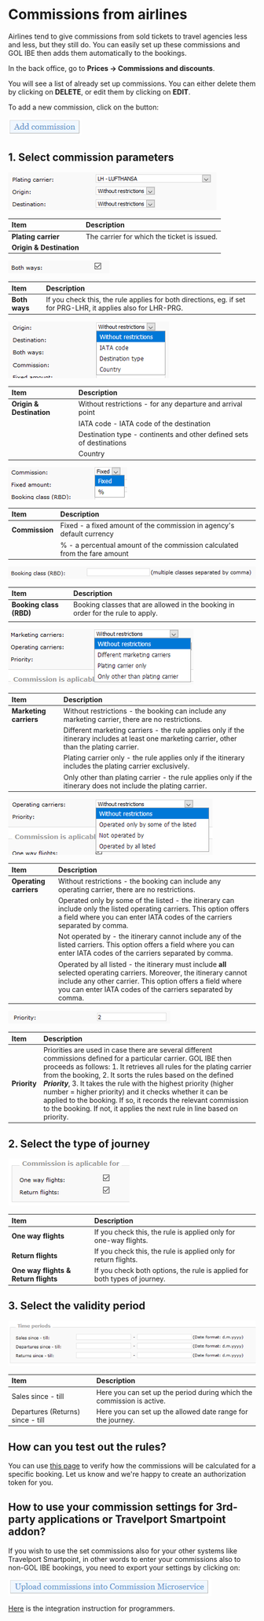 # Commissions from airlines

Airlines tend to give commissions from sold tickets to travel agencies less and less, but they still do. You can easily set up these commissions and GOL IBE then adds them automatically to the bookings.

In the back office, go to **Prices -&gt; Commissions and discounts**.

You will see a list of already set up commissions. You can either delete them by clicking on **DELETE**, or edit them by clicking on **EDIT**.

To add a new commission, click on the button:

![](../.gitbook/assets/image%20%2810%29.png)

## 1. Select commission parameters

![](../.gitbook/assets/image%20%2842%29.png)

| Item | Description |
| :--- | :--- |
| **Plating carrier** | The carrier for which the ticket is issued. |
| **Origin & Destination** |  |

![](../.gitbook/assets/image%20%2834%29.png)

| Item | Description |
| :--- | :--- |
| **Both ways** | If you check this, the rule applies for both directions, eg. if set for PRG-LHR, it applies also for LHR-PRG. |

![](../.gitbook/assets/image%20%2861%29.png)

| Item | Description |
| :--- | :--- |
| **Origin & Destination** | Without restrictions - for any departure and arrival point |
|  | IATA code - IATA code of the destination |
|  | Destination type - continents and other defined sets of destinations |
|  | Country |

![](../.gitbook/assets/image%20%289%29.png)

| Item | Description |
| :--- | :--- |
| **Commission** | Fixed - a fixed amount of the commission in agency's default currency |
|  | % - a percentual amount of the commission calculated from the fare amount |

![](../.gitbook/assets/image%20%2835%29.png)

| Item | Description |
| :--- | :--- |
| **Booking class \(RBD\)** | Booking classes that are allowed in the booking in order for the rule to apply. |
|  |  |

![](../.gitbook/assets/image%20%2820%29.png)

| Item | Description |
| :--- | :--- |
| **Marketing carriers** | Without restrictions - the booking can include any marketing carrier, there are no restrictions. |
|  | Different marketing carriers - the rule applies only if the itinerary includes at least one marketing carrier, other than the plating carrier. |
|  | Plating carrier only - the rule applies only if the itinerary includes the plating carrier exclusively. |
|  | Only other than plating carrier - the rule applies only if the itinerary does not include the plating carrier. |

![](../.gitbook/assets/image%20%286%29.png)

| Item | Description |
| :--- | :--- |
| **Operating carriers** | Without restrictions -  the booking can include any operating carrier, there are no restrictions. |
|  | Operated only by some of the listed - the itinerary can include only the listed operating carriers. This option offers a field where you can enter IATA codes of the carriers separated by comma. |
|  | Not operated by - the itinerary cannot include any of the listed carriers. This option offers a field where you can enter IATA codes of the carriers separated by comma. |
|  | Operated by all listed - the itinerary must include **all** selected operating carriers. Moreover, the itinerary cannot include any other carrier. This option offers a field where you can enter IATA codes of the carriers separated by comma. |

![](../.gitbook/assets/image%20%2862%29.png)

| Item | Description |
| :--- | :--- |
| **Priority** | Priorities are used in case there are several different commissions defined for a particular carrier. GOL IBE then proceeds as follows: 1. It retrieves all rules for the plating carrier from the booking, 2. It sorts the rules based on the defined _**Priority**_, 3. It takes the rule with the highest priority \(higher number = higher priority\) and it checks whether it can be applied to the booking. If so, it records the relevant commission to the booking. If not, it applies the next rule in line based on priority. |

## 2. Select the type of journey

![](../.gitbook/assets/image%20%2844%29.png)

| Item | Description |
| :--- | :--- |
| **One way flights** | If you check this, the rule is applied only for one-way flights. |
| **Return flights** | If you check this, the rule is applied only for return flights. |
| **One way flights & Return flights** | If you check both options, the rule is applied for both types of journey. |

## 3. Select the validity period

![](../.gitbook/assets/image%20%287%29.png)

| Item | Description |
| :--- | :--- |
| Sales since - till | Here you can set up the period during which the commission is active. |
| Departures \(Returns\) since - till | Here you can set up the allowed date range for the journey. |

## How can you test out the rules?

You can use [this page](https://cm.golibe.com/) to verify how the commissions will be calculated for a specific booking. Let us know and we're happy to create an authorization token for you.

## How to use your commission settings for 3rd-party applications or Travelport Smartpoint addon?

If you wish to use the set commissions also for your other systems like Travelport Smartpoint, in other words to enter your commissions also to non-GOL IBE bookings, you need to export your settings by clicking on:

![](../.gitbook/assets/image%20%284%29.png)

[Here](https://misecz.gitbooks.io/commission-microservice/content/) is the integration instruction for programmers.

